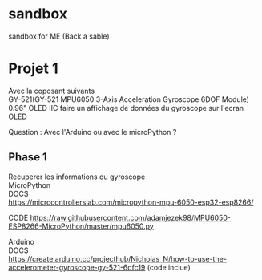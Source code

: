 # sandbox
sandbox for ME (Back a sable)

# Projet 1
Avec la coposant suivants <br>
                           GY-521(GY-521 MPU6050 3-Axis Acceleration Gyroscope 6DOF Module) <br>
                           0.96" OLED IIC faire un affichage de données du gyroscope sur l'ecran OLED <br>

Question : Avec l'Arduino ou avec le microPython ?

  ## Phase 1
 
 Recuperer les informations du gyroscope <br>
  MicroPython <br> 
  DOCS <br>
    https://microcontrollerslab.com/micropython-mpu-6050-esp32-esp8266/
    
  CODE 
    https://raw.githubusercontent.com/adamjezek98/MPU6050-ESP8266-MicroPython/master/mpu6050.py
  
  Arduino <br>
    DOCS <br>
      https://create.arduino.cc/projecthub/Nicholas_N/how-to-use-the-accelerometer-gyroscope-gy-521-6dfc19
      (code inclue)
    

